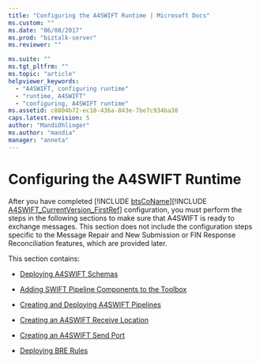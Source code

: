 ```yaml
---
title: "Configuring the A4SWIFT Runtime | Microsoft Docs"
ms.custom: ""
ms.date: "06/08/2017"
ms.prod: "biztalk-server"
ms.reviewer: ""

ms.suite: ""
ms.tgt_pltfrm: ""
ms.topic: "article"
helpviewer_keywords: 
  - "A4SWIFT, configuring runtime"
  - "runtime, A4SWIFT"
  - "configuring, A4SWIFT runtime"
ms.assetid: c8804b72-ec18-436a-843e-7be7c934ba30
caps.latest.revision: 5
author: "MandiOhlinger"
ms.author: "mandia"
manager: "anneta"
---
```

# Configuring the A4SWIFT Runtime
After you have completed [!INCLUDE [btsCoName](../../includes/btsconame-md.md)][!INCLUDE [A4SWIFT_CurrentVersion_FirstRef](../../includes/a4swift-currentversion-firstref-md.md)] configuration, you must perform the steps in the following sections to make sure that A4SWIFT is ready to exchange messages. This section does not include the configuration steps specific to the Message Repair and New Submission or FIN Response Reconciliation features, which are provided later.  
  
 This section contains:  
  
-   [Deploying A4SWIFT Schemas](../../adapters-and-accelerators/accelerator-swift/deploying-a4swift-schemas.md)  
  
-   [Adding SWIFT Pipeline Components to the Toolbox](../../adapters-and-accelerators/accelerator-swift/adding-swift-pipeline-components-to-the-toolbox.md)  
  
-   [Creating and Deploying A4SWIFT Pipelines](../../adapters-and-accelerators/accelerator-swift/creating-and-deploying-a4swift-pipelines.md)  
  
-   [Creating an A4SWIFT Receive Location](../../adapters-and-accelerators/accelerator-swift/creating-an-a4swift-receive-location.md)  
  
-   [Creating an A4SWIFT Send Port](../../adapters-and-accelerators/accelerator-swift/creating-an-a4swift-send-port.md)  
  
-   [Deploying BRE Rules](../../adapters-and-accelerators/accelerator-swift/deploying-bre-rules.md)